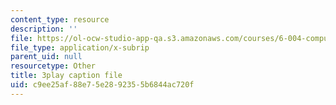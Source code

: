 ```yaml
---
content_type: resource
description: ''
file: https://ol-ocw-studio-app-qa.s3.amazonaws.com/courses/6-004-computation-structures-spring-2017/c9ee25af88e75e2892355b6844ac720f_ISaYWm8T8n4.vtt
file_type: application/x-subrip
parent_uid: null
resourcetype: Other
title: 3play caption file
uid: c9ee25af-88e7-5e28-9235-5b6844ac720f
---
```

